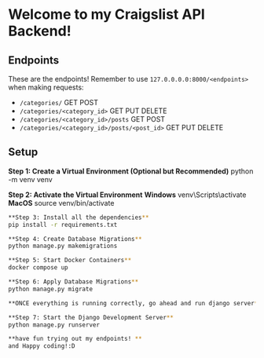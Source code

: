 # Welcome to my Craigslist API Backend!

## Endpoints

These are the endpoints! Remember to use `127.0.0.0.0:8000/<endpoints>` when making requests:
- `/categories/` GET POST 
- `/categories/<category_id>` GET PUT DELETE
- `/categories/<category_id>/posts` GET POST
- `/categories/<category_id>/posts/<post_id>` GET PUT DELETE

## Setup

**Step 1: Create a Virtual Environment (Optional but Recommended)**
python -m venv venv

**Step 2: Activate the Virtual Environment**
**Windows**
venv\Scripts\activate
**MacOS**
source venv/bin/activate

```bash
**Step 3: Install all the dependencies**
pip install -r requirements.txt

**Step 4: Create Database Migrations**
python manage.py makemigrations

**Step 5: Start Docker Containers**
docker compose up

**Step 6: Apply Database Migrations**
python manage.py migrate

**ONCE everything is running correctly, go ahead and run django server**

**Step 7: Start the Django Development Server**
python manage.py runserver 

**have fun trying out my endpoints! **
and Happy coding!:D